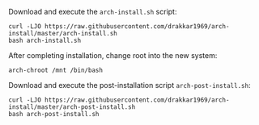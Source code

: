 Download and execute the `arch-install.sh` script:

```shell
curl -LJO https://raw.githubusercontent.com/drakkar1969/arch-install/master/arch-install.sh
bash arch-install.sh
```
After completing installation, change root into the new system:

```shell
arch-chroot /mnt /bin/bash
```

Download and execute the post-installation script `arch-post-install.sh`:

```shell
curl -LJO https://raw.githubusercontent.com/drakkar1969/arch-install/master/arch-post-install.sh
bash arch-post-install.sh
```
